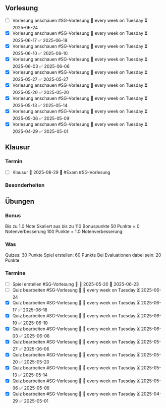 ## Vorlesung
- [ ] Vorlesung anschauen #SG-Vorlesung 🔁 every week on Tuesday ⏳ 2025-06-24
- [x] Vorlesung anschauen #SG-Vorlesung 🔁 every week on Tuesday ⏳ 2025-06-17 ✅ 2025-06-18
- [x] Vorlesung anschauen #SG-Vorlesung 🔁 every week on Tuesday ⏳ 2025-06-10 ✅ 2025-06-10
- [x] Vorlesung anschauen #SG-Vorlesung 🔁 every week on Tuesday ⏳ 2025-06-03 ✅ 2025-06-06
- [x] Vorlesung anschauen #SG-Vorlesung 🔁 every week on Tuesday ⏳ 2025-05-27 ✅ 2025-05-27
- [x] Vorlesung anschauen #SG-Vorlesung 🔁 every week on Tuesday ⏳ 2025-05-20 ✅ 2025-05-20
- [x] Vorlesung anschauen #SG-Vorlesung 🔁 every week on Tuesday ⏳ 2025-05-13 ✅ 2025-05-14
- [x] Vorlesung anschauen #SG-Vorlesung 🔁 every week on Tuesday ⏳ 2025-05-06 ✅ 2025-05-09
- [x] Vorlesung anschauen #SG-Vorlesung 🔁 every week on Tuesday ⏳ 2025-04-29 ✅ 2025-05-01
## Klausur
### Termin
- [ ] Klausur 🛫 2025-08-29 🔺 #Exam #SG-Vorlesung 

### Besonderheiten
## Übungen
### Bonus
Bis zu 1.0 Note
Skaliert aus bis zu 110 Bonuspunkte
50 Punkte = 0 Notenverbesserung
100 Punkte = 1.0 Notenverbesserung
### Was
Quizes: 30 Punkte
Spiel erstellen: 60 Punkte
Bei Evaluationen dabei sein: 20 Punkte

### Termine
- [ ] Spiel erstellen #SG-Vorlesung 🔼 🛫 2025-05-20 📅 2025-06-23
- [ ] Quiz bearbeiten #SG-Vorlesung 🔼 🔁 every week on Tuesday ⏳ 2025-06-24
- [x] Quiz bearbeiten #SG-Vorlesung 🔼 🔁 every week on Tuesday ⏳ 2025-06-17 ✅ 2025-06-18
- [x] Quiz bearbeiten #SG-Vorlesung 🔼 🔁 every week on Tuesday ⏳ 2025-06-10 ✅ 2025-06-10
- [x] Quiz bearbeiten #SG-Vorlesung 🔼 🔁 every week on Tuesday ⏳ 2025-06-03 ✅ 2025-06-08
- [x] Quiz bearbeiten #SG-Vorlesung 🔼 🔁 every week on Tuesday ⏳ 2025-05-27 ✅ 2025-06-06
- [x] Quiz bearbeiten #SG-Vorlesung 🔼 🔁 every week on Tuesday ⏳ 2025-05-20 ✅ 2025-05-20
- [x] Quiz bearbeiten #SG-Vorlesung 🔼 🔁 every week on Tuesday ⏳ 2025-05-13 ✅ 2025-05-14
- [x] Quiz bearbeiten #SG-Vorlesung 🔼 🔁 every week on Tuesday ⏳ 2025-05-06 ✅ 2025-05-09
- [x] Quiz bearbeiten #SG-Vorlesung 🔼 🔁 every week on Tuesday ⏳ 2025-04-29 ✅ 2025-05-01